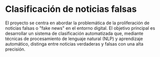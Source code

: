 # Clasificación de noticias falsas
El proyecto se centra en abordar la problemática de la proliferación de noticias falsas o "fake news" en el entorno digital. El objetivo principal es desarrollar un sistema de clasificación automatizada que, mediante técnicas de procesamiento de lenguaje natural (NLP) y aprendizaje automático, distinga entre noticias verdaderas y falsas con una alta precisión.
